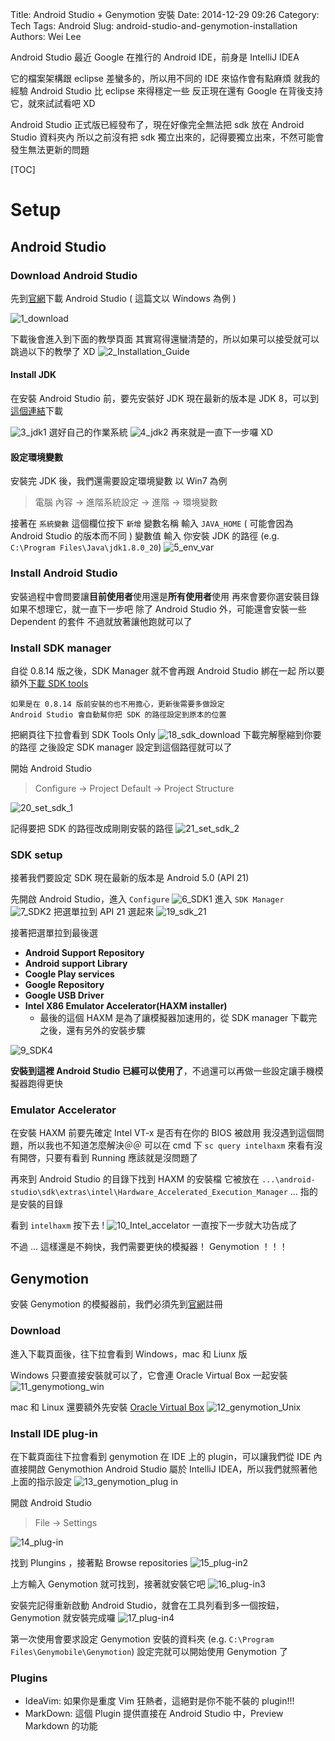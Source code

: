 Title: Android Studio + Genymotion 安裝
Date: 2014-12-29 09:26
Category: Tech
Tags: Android
Slug: android-studio-and-genymotion-installation
Authors: Wei Lee

Android Studio 最近 Google 在推行的 Android IDE，前身是 IntelliJ IDEA

<!--more-->

它的檔案架構跟 eclipse 差蠻多的，所以用不同的 IDE 來協作會有點麻煩
就我的經驗 Android Studio 比 eclipse 來得穩定一些
反正現在還有 Google 在背後支持它，就來試試看吧 XD

Android Studio 正式版已經發布了，現在好像完全無法把 sdk 放在 Android Studio 資料夾內
所以之前沒有把 sdk 獨立出來的，記得要獨立出來，不然可能會發生無法更新的問題

[TOC]

# Setup

## Android Studio
### Download Android Studio

先到[官網](https://developer.android.com/sdk/installing/studio.html)下載 Android Studio ( 這篇文以 Windows 為例 )

![1_download](/images/posts-image/2014-11-23-android-studio-and-genymotion-installation/iFQ6JJY.png)

下載後會進入到下面的教學頁面
其實寫得還蠻清楚的，所以如果可以接受就可以跳過以下的教學了 XD
![2_Installation_Guide](/images/posts-image/2014-11-23-android-studio-and-genymotion-installation/gkttlS9.png)

#### Install JDK

在安裝 Android Studio 前，要先安裝好 JDK
現在最新的版本是 JDK 8，可以到[這個連結](http://www.oracle.com/technetwork/java/javase/downloads/index.html)下載

![3_jdk1](/images/posts-image/2014-11-23-android-studio-and-genymotion-installation/0om5D2M.png)
選好自己的作業系統
![4_jdk2](/images/posts-image/2014-11-23-android-studio-and-genymotion-installation/D0G7XLq.png)
再來就是一直下一步囉 XD

#### 設定環境變數

安裝完 JDK 後，我們還需要設定環境變數
以 Win7 為例

> 電腦  內容 → 進階系統設定 → 進階 → 環境變數

接著在 `系統變數` 這個欄位按下 `新增`
變數名稱 輸入 `JAVA_HOME` ( 可能會因為 Android Studio 的版本而不同 )
變數值 輸入 你安裝 JDK 的路徑 (e.g. `C:\Program Files\Java\jdk1.8.0_20`)
![5_env_var](/images/posts-image/2014-11-23-android-studio-and-genymotion-installation/KYG8pBO.png)

### Install Android Studio

安裝過程中會問要讓**目前使用者**使用還是**所有使用者**使用
再來會要你選安裝目錄
如果不想理它，就一直下一步吧
除了 Android Studio 外，可能還會安裝一些 Dependent 的套件
不過就放著讓他跑就可以了

### Install SDK manager

自從 0.8.14 版之後，SDK Manager 就不會再跟 Android Studio 綁在一起
所以要額外[下載 SDK tools](https://developer.android.com/sdk/index.html?hl=i)

```text
如果是在 0.8.14 版前安裝的也不用擔心，更新後需要多做設定
Android Studio 會自動幫你把 SDK 的路徑設定到原本的位置
```

把網頁往下拉會看到 SDK Tools Only
![18_sdk_download](/images/posts-image/2014-11-23-android-studio-and-genymotion-installation/TctIzTa.png)
下載完解壓縮到你要的路徑
之後設定 SDK manager 設定到這個路徑就可以了

開始 Android Studio
> Configure → Project Default → Project Structure

![20_set_sdk_1](/images/posts-image/2014-11-23-android-studio-and-genymotion-installation/Tj82hvs.png)

記得要把 SDK 的路徑改成剛剛安裝的路徑
![21_set_sdk_2](/images/posts-image/2014-11-23-android-studio-and-genymotion-installation/ETqkNhX.png)

### SDK setup

接著我們要設定 SDK
現在最新的版本是 Android 5.0 (API 21)

先開啟 Android Studio，進入 `Configure`
![6_SDK1](/images/posts-image/2014-11-23-android-studio-and-genymotion-installation/c8rDZxZ.png)
進入 `SDK Manager`
![7_SDK2](/images/posts-image/2014-11-23-android-studio-and-genymotion-installation/pBVHp7S.png)
把選單拉到 API 21 選起來
![19_sdk_21](/images/posts-image/2014-11-23-android-studio-and-genymotion-installation/3lytBi2.png)

接著把選單拉到最後選

* **Android Support Repository**
* **Android support Library**
* **Coogle Play services**
* **Google Repository**
* **Google USB Driver**
* **Intel X86 Emulator Accelerator(HAXM installer)**
    * 最後的這個 HAXM 是為了讓模擬器加速用的，從 SDK manager 下載完之後，還有另外的安裝步驟

![9_SDK4](/images/posts-image/2014-11-23-android-studio-and-genymotion-installation/UM8w30n.png)

**安裝到這裡 Android Studio 已經可以使用了**，不過還可以再做一些設定讓手機模擬器跑得更快

### Emulator Accelerator

在安裝 HAXM 前要先確定 Intel VT-x 是否有在你的 BIOS 被啟用
我沒遇到這個問題，所以我也不知道怎麼解決＠＠
可以在 cmd 下 `sc query intelhaxm` 來看有沒有開啓，只要有看到 Running 應該就是沒問題了

再來到 Android Studio 的目錄下找到 HAXM 的安裝檔
它被放在 `...\android-studio\sdk\extras\intel\Hardware_Accelerated_Execution_Manager`
... 指的是安裝的目錄

看到 `intelhaxm` 按下去 !
![10_Intel_accelator](/images/posts-image/2014-11-23-android-studio-and-genymotion-installation/NX8lULd.png)
一直按下一步就大功告成了

不過 ...
這樣還是不夠快，我們需要更快的模擬器！
Genymotion ！！！

## Genymotion

安裝 Genymotion 的模擬器前，我們必須先到[官網](http://www.genymotion.com/)註冊

### Download

進入下載頁面後，往下拉會看到 Windows，mac 和 Liunx 版

Windows 只要直接安裝就可以了，它會連 Oracle Virtual Box 一起安裝
![11_genymotiong_win](/images/posts-image/2014-11-23-android-studio-and-genymotion-installation/4oUXeea.png)

mac 和 Linux 還要額外先安裝 [Oracle Virtual Box](https://www.virtualbox.org/wiki/Downloads)
![12_genymotion_Unix](/images/posts-image/2014-11-23-android-studio-and-genymotion-installation/NMQD2Jc.png)

### Install IDE plug-in

在下載頁面往下拉會看到 genymotion 在 IDE 上的 plugin，可以讓我們從 IDE 內直接開啟 Genymothion
Android Studio 屬於 IntelliJ IDEA，所以我們就照著他上面的指示設定
![13_genymotion_plug in](/images/posts-image/2014-11-23-android-studio-and-genymotion-installation/7C0d8aU.png)

開啟 Android Studio
> File → Settings

![14_plug-in](/images/posts-image/2014-11-23-android-studio-and-genymotion-installation/vemudkb.png)

找到 Plungins ，接著點 Browse repositories
![15_plug-in2](/images/posts-image/2014-11-23-android-studio-and-genymotion-installation/UnP1hiQ.png)

上方輸入 Genymotion 就可找到，接著就安裝它吧
![16_plug-in3](/images/posts-image/2014-11-23-android-studio-and-genymotion-installation/xzjsTmz.png)

安裝完記得重新啟動 Android Studio，就會在工具列看到多一個按鈕，Genymotion 就安裝完成囉
![17_plug-in4](/images/posts-image/2014-11-23-android-studio-and-genymotion-installation/I2RbFEG.png)

第一次使用會要求設定 Genymotion 安裝的資料夾 (e.g. `C:\Program Files\Genymobile\Genymotion`)
設定完就可以開始使用 Genymotion 了

### Plugins

* IdeaVim: 如果你是重度 Vim 狂熱者，這絕對是你不能不裝的 plugin!!!
* MarkDown: 這個 Plugin 提供直接在 Android Studio 中，Preview Markdown 的功能
